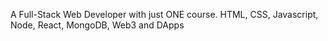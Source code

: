 A Full-Stack Web Developer with just ONE course. HTML, CSS, Javascript, Node, React, MongoDB, Web3 and DApps